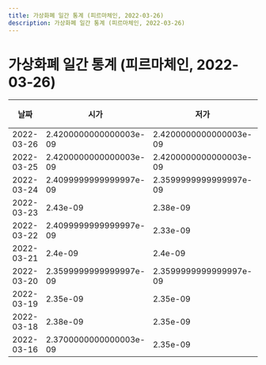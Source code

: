 ```yaml
---
title: 가상화폐 일간 통계 (피르마체인, 2022-03-26)
description: 가상화폐 일간 통계 (피르마체인, 2022-03-26)
---
```


가상화폐 일간 통계 (피르마체인, 2022-03-26)
===

|날짜|시가|저가|고가|종가|비고|
|--|--|--|--|--|--|
|2022-03-26|2.4200000000000003e-09|2.4200000000000003e-09|2.4200000000000003e-09|2.4200000000000003e-09|    |
|2022-03-25|2.4200000000000003e-09|2.4200000000000003e-09|2.46e-09|2.4200000000000003e-09|    |
|2022-03-24|2.4099999999999997e-09|2.3599999999999997e-09|2.4200000000000003e-09|2.38e-09|    |
|2022-03-23|2.43e-09|2.38e-09|2.46e-09|2.4099999999999997e-09|    |
|2022-03-22|2.4099999999999997e-09|2.33e-09|2.4099999999999997e-09|2.33e-09|    |
|2022-03-21|2.4e-09|2.4e-09|2.4e-09|2.4e-09|    |
|2022-03-20|2.3599999999999997e-09|2.3599999999999997e-09|2.39e-09|2.3599999999999997e-09|    |
|2022-03-19|2.35e-09|2.35e-09|2.38e-09|2.3700000000000003e-09|    |
|2022-03-18|2.38e-09|2.35e-09|2.38e-09|2.35e-09|    |
|2022-03-16|2.3700000000000003e-09|2.35e-09|2.38e-09|2.38e-09|    |
